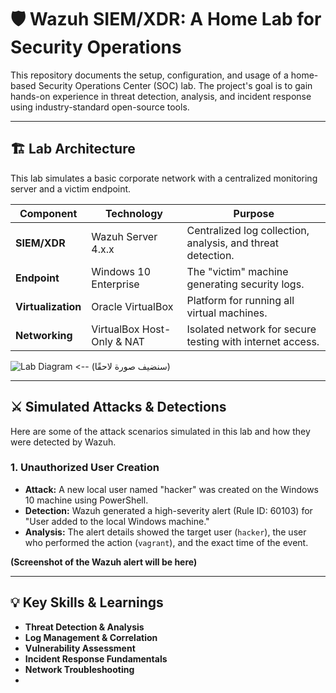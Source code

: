 # 🛡️ Wazuh SIEM/XDR: A Home Lab for Security Operations

This repository documents the setup, configuration, and usage of a home-based Security Operations Center (SOC) lab. The project's goal is to gain hands-on experience in threat detection, analysis, and incident response using industry-standard open-source tools.

---

## 🏗️ Lab Architecture

This lab simulates a basic corporate network with a centralized monitoring server and a victim endpoint.

| Component | Technology | Purpose |
|---|---|---|
| **SIEM/XDR** | Wazuh Server 4.x.x | Centralized log collection, analysis, and threat detection. |
| **Endpoint** | Windows 10 Enterprise | The "victim" machine generating security logs. |
| **Virtualization** | Oracle VirtualBox | Platform for running all virtual machines. |
| **Networking** | VirtualBox Host-Only & NAT | Isolated network for secure testing with internet access. |

![Lab Diagram](https://i.imgur.com/YOUR_DIAGRAM_URL.png)  <-- (سنضيف صورة لاحقًا)

---

## ⚔️ Simulated Attacks & Detections

Here are some of the attack scenarios simulated in this lab and how they were detected by Wazuh.

### 1. Unauthorized User Creation

*   **Attack:** A new local user named "hacker" was created on the Windows 10 machine using PowerShell.
*   **Detection:** Wazuh generated a high-severity alert (Rule ID: 60103) for "User added to the local Windows machine."
*   **Analysis:** The alert details showed the target user (`hacker`), the user who performed the action (`vagrant`), and the exact time of the event.

**(Screenshot of the Wazuh alert will be here)**

---

## 💡 Key Skills & Learnings

*   **Threat Detection & Analysis**
*   **Log Management & Correlation**
*   **Vulnerability Assessment**
*   **Incident Response Fundamentals**
*   **Network Troubleshooting**
*
